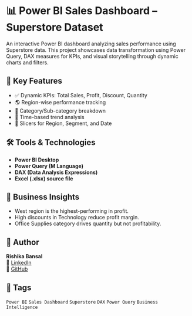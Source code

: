 # 📊 Power BI Sales Dashboard – Superstore Dataset
An interactive Power BI dashboard analyzing sales performance using Superstore data. This project showcases data transformation using Power Query, DAX measures for KPIs, and visual storytelling through dynamic charts and filters.

## 💼 Key Features
- ✅ Dynamic KPIs: Total Sales, Profit, Discount, Quantity
- 🌎 Region-wise performance tracking
- 🧩 Category/Sub-category breakdown
- 📆 Time-based trend analysis
- 🎯 Slicers for Region, Segment, and Date

## 🛠️ Tools & Technologies
- **Power BI Desktop**
- **Power Query (M Language)**
- **DAX (Data Analysis Expressions)**
- **Excel (.xlsx) source file**

## 🧠 Business Insights
- West region is the highest-performing in profit.
- High discounts in Technology reduce profit margin.
- Office Supplies category drives quantity but not profitability.

## 👤 Author
**Rishika Bansal**  
📎 [LinkedIn](https://www.linkedin.com/in/rishika-bansal0803)  
📎 [GitHub](https://github.com/Rishika08002)

## 🔖 Tags
`Power BI` `Sales Dashboard` `Superstore` `DAX` `Power Query` `Business Intelligence`
